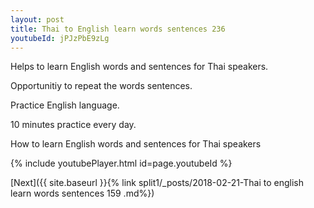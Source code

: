 ```yaml
---
layout: post
title: Thai to English learn words sentences 236 
youtubeId: jPJzPbE9zLg
---
```

 
 
Helps to learn English words and sentences for Thai speakers.

Opportunitiy to repeat the words sentences. 

Practice English language. 
 
10 minutes practice every day. 
 
How to learn English words and sentences for Thai speakers 
 
{% include youtubePlayer.html id=page.youtubeId %}
 
 
[Next]({{ site.baseurl }}{% link  split1/_posts/2018-02-21-Thai to english learn words sentences 159 .md%})
 
